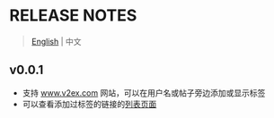 # RELEASE NOTES

> [English](readme.md) | 中文

## v0.0.1

- 支持 www.v2ex.com 网站，可以在用户名或帖子旁边添加或显示标签
- 可以查看添加过标签的链接的[列表页面](https://utags.pipecraft.net/tags/)
